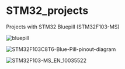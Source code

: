 # STM32_projects

Projects with STM32 Bluepill (STM32F103-MS)

![bluepill](https://user-images.githubusercontent.com/32942300/117085617-8fff7200-ad4a-11eb-844f-90f87e075ba2.png)

![STM32F103C8T6-Blue-Pill-pinout-diagram](https://user-images.githubusercontent.com/32942300/117207237-06a47a00-adf4-11eb-8570-23017f4a8b1b.jpg)

![STM32F103-MS_EN_10035522](https://user-images.githubusercontent.com/32942300/117207246-0ad09780-adf4-11eb-84e9-f8637a0470ce.png)

